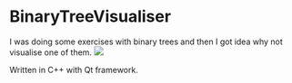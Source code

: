 # BinaryTreeVisualiser
I was doing some exercises with binary trees and then I got idea why not visualise one of them.
![](git_out.gif)

Written in C++ with Qt framework.
